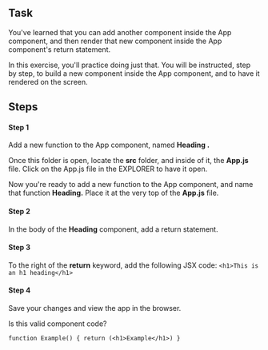 ## Task
You've learned that you can add another component inside the App component, and then render that new component inside the App component's return statement.

In this exercise, you'll practice doing just that. You will be instructed, step by step, to build a new component inside the App component, and to have it rendered on the screen.

## Steps

#### Step 1

Add a new function to the App component, named **Heading .** 

Once this folder is open, locate the **src** folder, and inside of it, the **App.js** file. Click on the App.js file in the EXPLORER to have it open.

Now you're ready to add a new function to the App component, and name that function **Heading.** Place it at the very top of the **App.js** file.

#### Step 2
In the body of the **Heading** component, add a return statement.

#### Step 3
To the right of the **return** keyword, add the following JSX code: ```<h1>This is an h1 heading</h1>```

#### Step 4

Save your changes and view the app in the browser.


Is this valid component code?
```
function Example() { return (<h1>Example</h1>) }
```